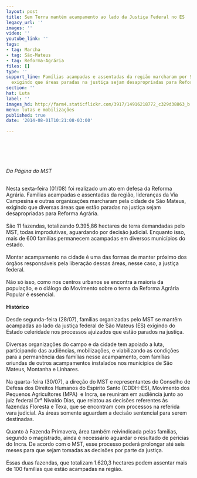 ```yaml
---
layout: post
title: Sem Terra mantém acampamento ao lado da Justiça Federal no ES
legacy_url: ''
images: ''
video: ''
youtube_link: ''
tags:
- tag: Marcha
- tag: São-Mateus
- tag: Reforma-Agrária
files: []
type: ''
support_line: Famílias acampadas e assentadas da região marcharam por São Mateus,
  exigindo que áreas paradas na justiça sejam desapropriadas para Reforma Agrária.
section: ''
hat: Luta
label: ''
images_hd: http://farm4.staticflickr.com/3917/14916218772_c329d38863_b.jpg
menu: lutas e mobilizações
published: true
date: '2014-08-01T10:21:08-03:00'

---
```

<h1>&nbsp;</h1>

<p><em>Da P&aacute;gina do MST</em></p>

<p><br />
Nesta sexta-feira (01/08) foi realizado um ato em defesa da Reforma Agr&aacute;ria. Fam&iacute;lias acampadas e assentadas da regi&atilde;o, lideran&ccedil;as da Via Campesina e outras organiza&ccedil;&otilde;es marcharam pela cidade de S&atilde;o Mateus, exigindo que diversas &aacute;reas que est&atilde;o paradas na justi&ccedil;a sejam desapropriadas para Reforma Agr&aacute;ria.<br />
<br />
S&atilde;o 11 fazendas, totalizando 9.395,86 hectares de terra demandadas pelo MST, todas improdutivas, aguardando por decis&atilde;o judicial. Enquanto isso, mais de 600 familias permanecem acampadas em diversos munic&iacute;pios do estado.&nbsp;<br />
<br />
Montar acampamento na cidade &eacute; uma das formas de manter pr&oacute;ximo dos &oacute;rg&atilde;os respons&aacute;veis pela libera&ccedil;&atilde;o dessas &aacute;reas, nesse caso, a justi&ccedil;a federal.&nbsp;<br />
<br />
N&atilde;o s&oacute; isso, como nos centros urbanos se encontra a maioria da popula&ccedil;&atilde;o, e o di&aacute;logo do Movimento sobre o tema da Reforma Agr&aacute;ria Popular &eacute; essencial.<br />
<br />
<strong>Hist&oacute;rico</strong><br />
<br />
Desde segunda-feira (28/07), fam&iacute;lias organizadas pelo MST se mant&ecirc;m acampadas ao lado da justi&ccedil;a federal de S&atilde;o Mateus (ES) exigindo do Estado celeridade nos processos ajuizados que est&atilde;o parados na justi&ccedil;a.&nbsp;<br />
<br />
Diversas organiza&ccedil;&otilde;es do campo e da cidade tem apoiado a luta, participando das audi&ecirc;ncias, mobiliza&ccedil;&otilde;es, e viabilizando as condi&ccedil;&otilde;es para a perman&ecirc;ncia das fam&iacute;lias nesse acampamento, com fam&iacute;lias oriundas de outros acampamentos instalados nos munic&iacute;pios de S&atilde;o Mateus, Montanha e Linhares.<br />
<br />
Na quarta-feira (30/07), a dire&ccedil;&atilde;o do MST e representantes do Conselho de Defesa dos Direitos Humanos do Esp&iacute;rito Santo (CDDH-ES), Movimento dos Pequenos Agricultores (MPA)&nbsp; e Incra, se reuniram em audi&ecirc;ncia junto ao juiz federal Dr&deg; Nivaldo Dias, que relatou as decis&otilde;es referentes &agrave;s fazendas Floresta e Texa, que se encontram com processos na referida vara judicial. As &aacute;reas somente aguardam a decis&atilde;o sentencial para serem destinadas.&nbsp;<br />
<br />
Quanto &agrave; Fazenda Primavera, &aacute;rea tamb&eacute;m reivindicada pelas fam&iacute;lias, segundo o magistrado, ainda &eacute; necess&aacute;rio aguardar o resultado de pericias do Incra. De acordo com o MST, esse processo poder&aacute; prolongar at&eacute; seis meses para que sejam tomadas as decis&otilde;es por parte da justi&ccedil;a.<br />
<br />
Essas duas fazendas, que totalizam 1.620,3 hectares podem assentar mais de 100 fam&iacute;lias que est&atilde;o acampadas na regi&atilde;o.</p>

